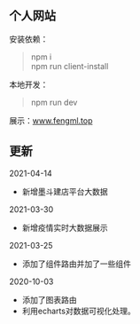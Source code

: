 ## 个人网站

安装依赖：
> npm i  
> npm run client-install

本地开发：
> npm run dev

展示：www.fengml.top
  

## 更新
2021-04-14
- 新增墨斗建店平台大数据

2021-03-30
- 新增疫情实时大数据展示

2021-03-25
- 添加了组件路由并加了一些组件
  
2020-10-03
- 添加了图表路由  
- 利用echarts对数据可视化处理。
